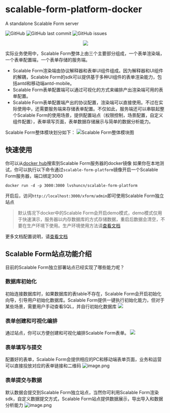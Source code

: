 # scalable-form-platform-docker
A standalone Scalable Form server

![GitHub](https://img.shields.io/github/license/lvshuncn/scalable-form-platform-docker?style=flat)
![GitHub last commit](https://img.shields.io/github/last-commit/lvshuncn/scalable-form-platform-docker?style=flat)
![GitHub issues](https://img.shields.io/github/issues/lvshuncn/scalable-form-platform-docker)

<p align="center">
  <a href="https://github.com/alibaba/scalable-form-platform" target="_blank">
    <img max-width="1440" src="https://img.alicdn.com/tfs/TB1MnB9z7Y2gK0jSZFgXXc5OFXa-1440-900.png" />
  </a>
</p>

实际业务使用中，Scalable Form整体上由三个主要部分组成，一个表单渲染端，一个表单配置端，一个表单存储的服务端。

- Scalable Form渲染端由协议解释器和表单UI组件组成。因为解释器和UI组件的解耦，Scalable Form的sdk可以提供基于多种UI组件的表单渲染能力，包括antd和移动端antd-mobile。
- Scalable Form表单配置端可以通过可视化的方式来编排产出渲染端可用的表单配置。
- Scalable Form表单配置端产出的协议配置，渲染端可以直接使用。不过在实际使用中，还需要服务端来存储表单配置。不仅如此，服务端还可以串联起整个Scalable Form的使用场景，提供配置站点（权限控制，场景配置，自定义组件配置），表单填写页面，表单数据存储展示与简单的数据分析能力。

Scalable Form整体模块划分如下：
![Scalable Form整体模块图](https://img.alicdn.com/tfs/TB1oYCHAlr0gK0jSZFnXXbRRXXa-2870-1372.png)

## 快速使用
你可以从[docker hub](https://hub.docker.com/repository/docker/lvshuncn/scalable-form-platform/general)搜索到Scalable Form服务器的docker镜像
如果你在本地测试，你可以执行以下命令通过`scalable-form-platform`镜像开启一个Scalable Form服务器，端口绑定3000
```
docker run -d -p 3000:3000 lvshuncn/scalable-form-platform
```
开启后，访问`http://localhost:3000/xform/admin`即可使用Scalable Form独立站点
> 默认情况下docker中的Scalable Form会开启demo模式，demo模式仅用于快速演示，服务器以内存数据库的方式存储数据，重启后数据会清空，不要在生产环境下使用。生产环境使用方法请[查看文档](https://scalable-form-platform.github.io/#/zh/%E4%BD%BF%E7%94%A8dockerr)

更多文档配置说明，请[查看文档](https://scalable-form-platform.github.io/#/zh/%E4%BD%BF%E7%94%A8Node)

## Scalable Form站点功能介绍

目前的Scalable Form独立部署站点已经实现了哪些能力呢？

### 数据库初始化
初始连接数据库时，如果数据库的表table不存在，Scalable Form会开启初始化向导，引导用户初始化数据库。Scalable Form提供一键执行初始化能力，但对于某些场景，需要用户手动查看SQL，并自行初始化数据库
![](https://img.alicdn.com/tfs/TB1yMYunp67gK0jSZPfXXahhFXa-2238-1452.gif)

### 表单创建和可视化编排
通过站点，你可以方便创建和可视化编排Scalable Form表单。
![](https://img.alicdn.com/tfs/TB1o6P5nvb2gK0jSZK9XXaEgFXa-2238-1452.gif)

### 表单填写与提交
配置好的表单，Scalable Form会提供相应的PC和移动端表单页面，业务和运营可以直接投放对应的表单链接和二维码
![image.png](https://img.alicdn.com/tfs/TB1Vw__nrH1gK0jSZFwXXc7aXXa-2238-1522.gif)

### 表单提交与数据
默认数据会提交到Scalable Form独立站点，当然你可利用Scalable Form渲染sdk，自定义数据提交方式，Scalable Form站点提供数据展示，导出导入和数据分析能力
![image.png](https://img.alicdn.com/tfs/TB12wj6nEH1gK0jSZSyXXXtlpXa-2238-1522.gif)

